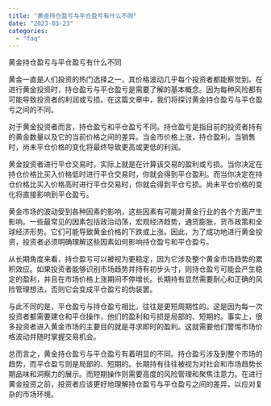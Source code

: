 ```yaml
---
title: "黄金持仓盈亏与平仓盈亏有什么不同"
date: "2023-03-23"
categories: 
  - "faq"
---
```


黄金持仓盈亏与平仓盈亏有什么不同

黄金一直是人们投资的热门选择之一，其价格波动几乎每个投资者都能察觉到。在进行黄金投资时，持仓盈亏与平仓盈亏是需要了解的基本概念。因为每种风险都有可能导致投资者的利润或亏损。在这篇文章中，我们将探讨黄金持仓盈亏与平仓盈亏之间的不同。

对于黄金投资者而言，持仓盈亏和平仓盈亏不同。持仓盈亏是指目前的投资者持有的黄金数量以及它的当前价格之间的差异。当金市价格上涨，持仓盈利，当销售时，尚未平仓价格的变化将最终导致更高或更低的利润。

黄金投资者进行平仓交易时，实际上就是在计算该交易的盈利或亏损。当你决定在持仓价格比买入价格低时进行平仓交易时，你就会得到平仓盈利。而当你决定在持仓价格比买入价格高时进行平仓交易时，你就会得到平仓亏损。尚未平仓价格的变化将直接影响到平仓盈亏。

黄金市场的波动受到各种因素的影响，这些因素有可能对黄金行业的各个方面产生影响。一些最常见的因素包括政治动荡，宏观经济趋势，通货膨胀，货币政策和全球经济形势。它们可能导致黄金价格的下跌或上涨。因此，为了成功地进行黄金投资，投资者必须明确理解这些因素如何影响持仓盈亏和平仓盈亏。

从长期角度来看，持仓盈亏可以被视为更稳定，因为它涉及整个黄金市场趋势的累积效应。如果投资者能够识别市场趋势并持有初步头寸，则持仓盈亏可能会产生稳定的盈利，并且在市场价格上涨期间不停增长。长期持有显然需要耐心和正确的风险管理想法，否则它会变成平仓盈亏的伪装罢。

与此不同的是，平仓盈亏与持仓盈亏相比，往往是更短周期性的。这是因为每一次投资者都需要建仓和平仓操作，他们的盈利和亏损是局部的、短期的。事实上，很多投资者进入黄金市场的主要目的就是寻求即时的盈利。这就需要他们警惕市场价格波动并随时掌握交易机会。

总而言之，黄金持仓盈亏与平仓盈亏有着明显的不同。持仓盈亏涉及到整个市场的趋势，而平仓盈亏则是局部的、短期的。长期持有往往被视为对社会和市场趋势长期品味和洞察力的展示。而短期操作则需要高度的风险管理和聚焦注意力。在进行黄金投资之前，投资者应该更好地理解持仓盈亏与平仓盈亏之间的差异，以应对复杂的市场环境。
